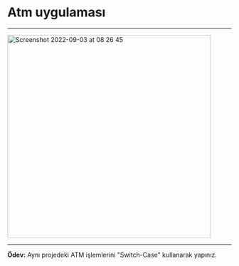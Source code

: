# Atm uygulaması

---

<img width="457" alt="Screenshot 2022-09-03 at 08 26 45" src="https://user-images.githubusercontent.com/72032853/188257160-1ff5771f-f1c5-410f-8be6-15b1b40e13c6.png">

---

**Ödev:** 
Aynı projedeki ATM işlemlerini "Switch-Case" kullanarak yapınız.
